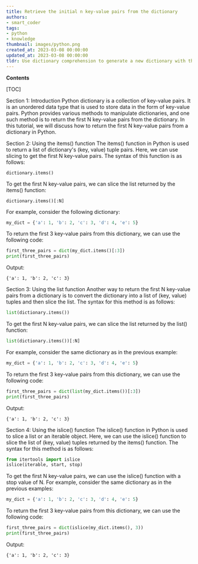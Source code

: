 ```yaml
---
title: Retrieve the initial n key-value pairs from the dictionary
authors:
- smart_coder
tags:
- python
- knowledge
thumbnail: images/python.png
created_at: 2023-03-08 00:00:00
updated_at: 2023-03-08 00:00:00
tldr: Use dictionary comprehension to generate a new dictionary with the desired number of keyvalue pairs using the `list()` and `iter()` functions to iterate over the original dictionary`s items.
---
```


**Contents**

[TOC]

Section 1: Introduction
Python dictionary is a collection of key-value pairs. It is an unordered data type that is used to store data in the form of key-value pairs. Python provides various methods to manipulate dictionaries, and one such method is to return the first N key-value pairs from the dictionary. In this tutorial, we will discuss how to return the first N key-value pairs from a dictionary in Python.

Section 2: Using the items() function
The items() function in Python is used to return a list of dictionary's (key, value) tuple pairs. Here, we can use slicing to get the first N key-value pairs. The syntax of this function is as follows:

```
dictionary.items()
```

To get the first N key-value pairs, we can slice the list returned by the items() function:
```
dictionary.items()[:N]
```

For example, consider the following dictionary:

```python
my_dict = {'a': 1, 'b': 2, 'c': 3, 'd': 4, 'e': 5}
```

To return the first 3 key-value pairs from this dictionary, we can use the following code:

```python
first_three_pairs = dict(my_dict.items()[:3])
print(first_three_pairs)
```

Output:
```
{'a': 1, 'b': 2, 'c': 3}
```

Section 3: Using the list function
Another way to return the first N key-value pairs from a dictionary is to convert the dictionary into a list of (key, value) tuples and then slice the list. The syntax for this method is as follows:

``` python
list(dictionary.items())
```

To get the first N key-value pairs, we can slice the list returned by the list() function:
``` python
list(dictionary.items())[:N]
```

For example, consider the same dictionary as in the previous example:

```python
my_dict = {'a': 1, 'b': 2, 'c': 3, 'd': 4, 'e': 5}
```

To return the first 3 key-value pairs from this dictionary, we can use the following code:

```python
first_three_pairs = dict(list(my_dict.items())[:3])
print(first_three_pairs)
```

Output:
```
{'a': 1, 'b': 2, 'c': 3}
```

Section 4: Using the islice() function
The islice() function in Python is used to slice a list or an iterable object. Here, we can use the islice() function to slice the list of (key, value) tuples returned by the items() function. The syntax for this method is as follows:

```python
from itertools import islice
islice(iterable, start, stop)
```

To get the first N key-value pairs, we can use the islice() function with a stop value of N. For example, consider the same dictionary as in the previous examples:

```python
my_dict = {'a': 1, 'b': 2, 'c': 3, 'd': 4, 'e': 5}
```

To return the first 3 key-value pairs from this dictionary, we can use the following code:

```python
first_three_pairs = dict(islice(my_dict.items(), 3))
print(first_three_pairs)
```

Output:
```
{'a': 1, 'b': 2, 'c': 3}
```
